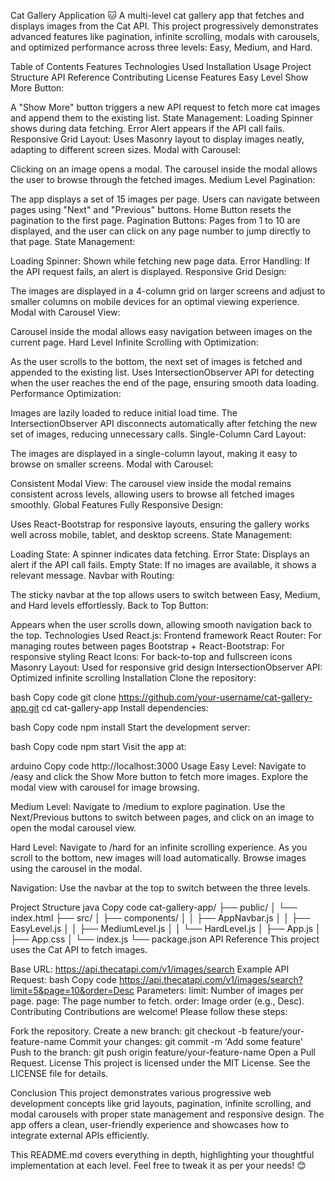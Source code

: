 Cat Gallery Application 🐱
A multi-level cat gallery app that fetches and displays images from the Cat API. This project progressively demonstrates advanced features like pagination, infinite scrolling, modals with carousels, and optimized performance across three levels: Easy, Medium, and Hard.

Table of Contents
Features
Technologies Used
Installation
Usage
Project Structure
API Reference
Contributing
License
Features
Easy Level
Show More Button:

A "Show More" button triggers a new API request to fetch more cat images and append them to the existing list.
State Management:
Loading Spinner shows during data fetching.
Error Alert appears if the API call fails.
Responsive Grid Layout: Uses Masonry layout to display images neatly, adapting to different screen sizes.
Modal with Carousel:

Clicking on an image opens a modal.
The carousel inside the modal allows the user to browse through the fetched images.
Medium Level
Pagination:

The app displays a set of 15 images per page.
Users can navigate between pages using "Next" and "Previous" buttons.
Home Button resets the pagination to the first page.
Pagination Buttons: Pages from 1 to 10 are displayed, and the user can click on any page number to jump directly to that page.
State Management:

Loading Spinner: Shown while fetching new page data.
Error Handling: If the API request fails, an alert is displayed.
Responsive Grid Design:

The images are displayed in a 4-column grid on larger screens and adjust to smaller columns on mobile devices for an optimal viewing experience.
Modal with Carousel View:

Carousel inside the modal allows easy navigation between images on the current page.
Hard Level
Infinite Scrolling with Optimization:

As the user scrolls to the bottom, the next set of images is fetched and appended to the existing list.
Uses IntersectionObserver API for detecting when the user reaches the end of the page, ensuring smooth data loading.
Performance Optimization:

Images are lazily loaded to reduce initial load time.
The IntersectionObserver API disconnects automatically after fetching the new set of images, reducing unnecessary calls.
Single-Column Card Layout:

The images are displayed in a single-column layout, making it easy to browse on smaller screens.
Modal with Carousel:

Consistent Modal View: The carousel view inside the modal remains consistent across levels, allowing users to browse all fetched images smoothly.
Global Features
Fully Responsive Design:

Uses React-Bootstrap for responsive layouts, ensuring the gallery works well across mobile, tablet, and desktop screens.
State Management:

Loading State: A spinner indicates data fetching.
Error State: Displays an alert if the API call fails.
Empty State: If no images are available, it shows a relevant message.
Navbar with Routing:

The sticky navbar at the top allows users to switch between Easy, Medium, and Hard levels effortlessly.
Back to Top Button:

Appears when the user scrolls down, allowing smooth navigation back to the top.
Technologies Used
React.js: Frontend framework
React Router: For managing routes between pages
Bootstrap + React-Bootstrap: For responsive styling
React Icons: For back-to-top and fullscreen icons
Masonry Layout: Used for responsive grid design
IntersectionObserver API: Optimized infinite scrolling
Installation
Clone the repository:

bash
Copy code
git clone https://github.com/your-username/cat-gallery-app.git
cd cat-gallery-app
Install dependencies:

bash
Copy code
npm install
Start the development server:

bash
Copy code
npm start
Visit the app at:

arduino
Copy code
http://localhost:3000
Usage
Easy Level:
Navigate to /easy and click the Show More button to fetch more images. Explore the modal view with carousel for image browsing.

Medium Level:
Navigate to /medium to explore pagination. Use the Next/Previous buttons to switch between pages, and click on an image to open the modal carousel view.

Hard Level:
Navigate to /hard for an infinite scrolling experience. As you scroll to the bottom, new images will load automatically. Browse images using the carousel in the modal.

Navigation:
Use the navbar at the top to switch between the three levels.

Project Structure
java
Copy code
cat-gallery-app/
├── public/
│   └── index.html
├── src/
│   ├── components/
│   │   ├── AppNavbar.js
│   │   ├── EasyLevel.js
│   │   ├── MediumLevel.js
│   │   └── HardLevel.js
│   ├── App.js
│   ├── App.css
│   └── index.js
└── package.json
API Reference
This project uses the Cat API to fetch images.

Base URL: https://api.thecatapi.com/v1/images/search
Example API Request:
bash
Copy code
https://api.thecatapi.com/v1/images/search?limit=5&page=10&order=Desc
Parameters:
limit: Number of images per page.
page: The page number to fetch.
order: Image order (e.g., Desc).
Contributing
Contributions are welcome! Please follow these steps:

Fork the repository.
Create a new branch: git checkout -b feature/your-feature-name
Commit your changes: git commit -m 'Add some feature'
Push to the branch: git push origin feature/your-feature-name
Open a Pull Request.
License
This project is licensed under the MIT License. See the LICENSE file for details.

Conclusion
This project demonstrates various progressive web development concepts like grid layouts, pagination, infinite scrolling, and modal carousels with proper state management and responsive design. The app offers a clean, user-friendly experience and showcases how to integrate external APIs efficiently.

This README.md covers everything in depth, highlighting your thoughtful implementation at each level. Feel free to tweak it as per your needs! 😊







